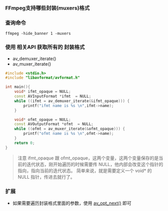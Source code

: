 ### FFmpeg支持哪些封装(muxers)格式
### 查询命令
```shell
ffmpeg -hide_banner 1 -muxers
```
### 使用 相关API 获取所有的 封装格式
* av_demuxer_iterate()
* av_muxer_iterate()
```c++
#include <stdio.h>
#include "libavformat/avformat.h"

int main(){
    void* ifmt_opaque = NULL;
    const AVInputFormat *ifmt  = NULL;
    while ((ifmt = av_demuxer_iterate(&ifmt_opaque))) {
        printf("ifmt name is %s \n",ifmt->name);
    }

    void* ofmt_opaque = NULL;
    const AVOutputFormat *ofmt  = NULL;
    while ((ofmt = av_muxer_iterate(&ofmt_opaque))) {
        printf("ofmt name is %s \n",ofmt->name);
    }
    return 0;
}
```
> 注意 ifmt_opaque 跟 ofmt_opaque，这两个变量，这两个变量保存的是当前的迭代状态，刚开始遍历的时候需要传 NULL，他内部会改变这个指针的指向，指向当前的迭代状态。
> 简单来说，就是需要定义一个 void* 的 NULL 指针，传进去就行了。
### 扩展
* 如果需要遍历封装格式里面的参数，使用 [av_opt_next()](https://ffmpeg.xianwaizhiyin.net/api-ffmpeg/av_opt_next.html) 即可
